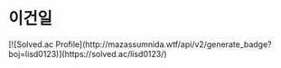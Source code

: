 <h1> 이건일 </h1>
[![Solved.ac Profile](http://mazassumnida.wtf/api/v2/generate_badge?boj=lisd0123)](https://solved.ac/lisd0123/)
<p>
  
</p> 
